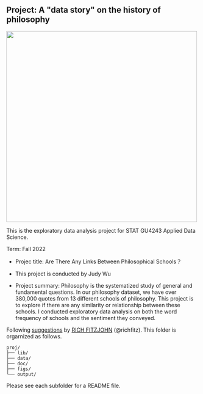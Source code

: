 ## Project: A "data story" on the history of philosophy

<img src="figs/100126-the-glass.jpeg" width="500">

This is the exploratory data analysis project for STAT GU4243 Applied Data Science. 

Term: Fall 2022

+ Projec title: Are There Any Links Between Philosophical Schools？
+ This project is conducted by Judy Wu

+ Project summary: Philosophy is the systematized study of general and fundamental questions. In our philosophy dataset, we have over 380,000 quotes from 13 different schools of philosophy. This project is to explore if there are any similarity or relationship between these schools. I conducted exploratory data analysis on both the word frequency of schools and the sentiment they conveyed.

Following [suggestions](http://nicercode.github.io/blog/2013-04-05-projects/) by [RICH FITZJOHN](http://nicercode.github.io/about/#Team) (@richfitz). This folder is orgarnized as follows.

```
proj/
├── lib/
├── data/
├── doc/
├── figs/
└── output/
```

Please see each subfolder for a README file.
